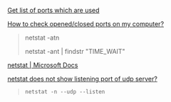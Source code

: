 [Get list of ports which are used](https://stackoverflow.com/questions/1438141/how-to-get-list-of-port-which-are-in-use-on-the-server)

[How to check opened/closed ports on my computer?](https://askubuntu.com/questions/538208/how-to-check-opened-closed-ports-on-my-computer)

> netstat -atn
> 
> netstat -ant | findstr "TIME_WAIT"

[netstat | Microsoft Docs](https://docs.microsoft.com/en-us/windows-server/administration/windows-commands/netstat)

[netstat does not show listening port of udp server?](https://stackoverflow.com/questions/41589797/netstat-does-not-show-listening-port-of-udp-server)

> ```
> netstat -n --udp --listen
> ```
